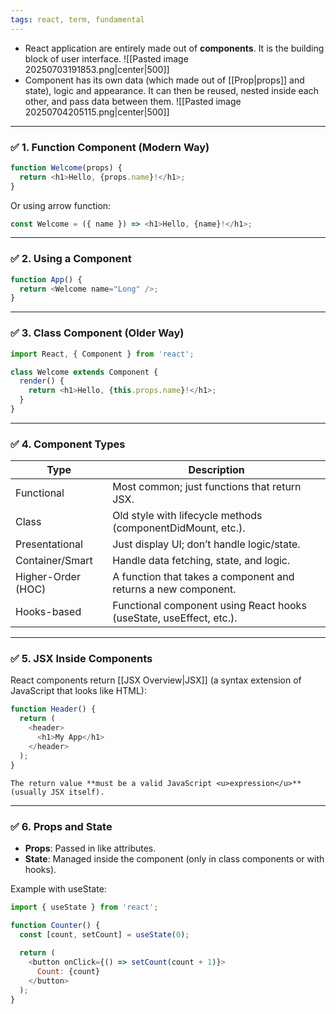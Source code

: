 ```yaml
---
tags: react, term, fundamental
---
```


- React application are entirely made out of **components**. It is the building block of user interface.
	![[Pasted image 20250703191853.png|center|500]]
- Component has its own data (which made out of [[Prop|props]] and state), logic and appearance. It can then be reused, nested inside each other, and pass data between them.
	![[Pasted image 20250704205115.png|center|500]]

---

### **✅ 1. Function Component (Modern Way)**

```js
function Welcome(props) {
  return <h1>Hello, {props.name}!</h1>;
}
```

Or using arrow function:

```js
const Welcome = ({ name }) => <h1>Hello, {name}!</h1>;
```

---

### **✅ 2. Using a Component**

```js
function App() {
  return <Welcome name="Long" />;
}
```

---

### **✅ 3. Class Component (Older Way)**

```js
import React, { Component } from 'react';

class Welcome extends Component {
  render() {
    return <h1>Hello, {this.props.name}!</h1>;
  }
}
```

---

### **✅ 4. Component Types**

|**Type**|**Description**|
|---|---|
|Functional|Most common; just functions that return JSX.|
|Class|Old style with lifecycle methods (componentDidMount, etc.).|
|Presentational|Just display UI; don’t handle logic/state.|
|Container/Smart|Handle data fetching, state, and logic.|
|Higher-Order (HOC)|A function that takes a component and returns a new component.|
|Hooks-based|Functional component using React hooks (useState, useEffect, etc.).|

---

### **✅ 5. JSX Inside Components**

React components return [[JSX Overview|JSX]] (a syntax extension of JavaScript that looks like HTML):

```js
function Header() {
  return (
    <header>
      <h1>My App</h1>
    </header>
  );
}
```

```ad-note
The return value **must be a valid JavaScript <u>expression</u>** (usually JSX itself).
```

---

### **✅ 6. Props and State**

- **Props**: Passed in like attributes.
- **State**: Managed inside the component (only in class components or with hooks).
  
Example with useState:

```js
import { useState } from 'react';

function Counter() {
  const [count, setCount] = useState(0);
  
  return (
    <button onClick={() => setCount(count + 1)}>
      Count: {count}
    </button>
  );
}
```